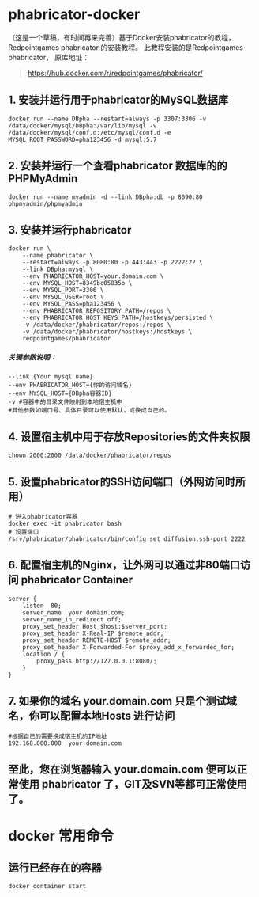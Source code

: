 # phabricator-docker
（这是一个草稿，有时间再来完善）基于Docker安装phabricator的教程，Redpointgames phabricator 的安装教程。
此教程安装的是Redpointgames phabricator，
原库地址：
> https://hub.docker.com/r/redpointgames/phabricator/

## 1. 安装并运行用于phabricator的MySQL数据库
	docker run --name DBpha --restart=always -p 3307:3306 -v /data/docker/mysql/DBpha:/var/lib/mysql -v /data/docker/mysql/conf.d:/etc/mysql/conf.d -e MYSQL_ROOT_PASSWORD=pha123456 -d mysql:5.7

## 2. 安装并运行一个查看phabricator 数据库的的PHPMyAdmin
	docker run --name myadmin -d --link DBpha:db -p 8090:80 phpmyadmin/phpmyadmin

## 3. 安装并运行phabricator
	docker run \
	    --name phabricator \
	    --restart=always -p 8080:80 -p 443:443 -p 2222:22 \
	    --link DBpha:mysql \
	    --env PHABRICATOR_HOST=your.domain.com \
	    --env MYSQL_HOST=8349bc05835b \
	    --env MYSQL_PORT=3306 \
	    --env MYSQL_USER=root \
	    --env MYSQL_PASS=pha123456 \
	    --env PHABRICATOR_REPOSITORY_PATH=/repos \
	    --env PHABRICATOR_HOST_KEYS_PATH=/hostkeys/persisted \
	    -v /data/docker/phabricator/repos:/repos \
	    -v /data/docker/phabricator/hostkeys:/hostkeys \
	    redpointgames/phabricator


##### 关键参数说明：
	--link {Your mysql name}
	--env PHABRICATOR_HOST={你的访问域名}
	--env MYSQL_HOST={DBpha容器ID}
	-v #容器中的目录文件映射到本地宿主机中
	#其他参数如端口号、具体目录可以使用默认，或换成自己的。
## 4. 设置宿主机中用于存放Repositories的文件夹权限
	chown 2000:2000 /data/docker/phabricator/repos

## 5. 设置phabricator的SSH访问端口（外网访问时所用）
	# 进入phabricator容器
	docker exec -it phabricator bash
	# 设置端口
	/srv/phabricator/phabricator/bin/config set diffusion.ssh-port 2222
## 6. 配置宿主机的Nginx，让外网可以通过非80端口访问 phabricator Container
	server {
		listen  80;
		server_name  your.domain.com;
		server_name_in_redirect off;
		proxy_set_header Host $host:$server_port;
		proxy_set_header X-Real-IP $remote_addr;
		proxy_set_header REMOTE-HOST $remote_addr;
		proxy_set_header X-Forwarded-For $proxy_add_x_forwarded_for;
		location / {
		    proxy_pass http://127.0.0.1:8080/;
		}
	}
## 7. 如果你的域名 your.domain.com 只是个测试域名，你可以配置本地Hosts 进行访问
	#根据自己的需要换成宿主机的IP地址
	192.168.000.000  your.domain.com
**至此，您在浏览器输入 your.domain.com 便可以正常使用 phabricator 了，GIT及SVN等都可正常使用了。**
----
# docker 常用命令
## 运行已经存在的容器
	docker container start
